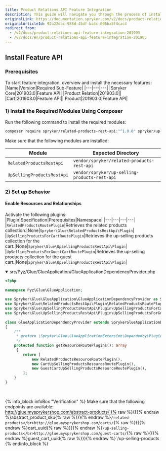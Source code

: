 ```yaml
---
title: Product Relations API Feature Integration
description: This guide will navigate you through the process of installing and configuring the Product Relations feature in Spryker OS.
originalLink: https://documentation.spryker.com/v2/docs/product-relations-api-feature-integration-201903
originalArticleId: 92a22dbc-988d-45df-ba3c-005ba5f4cac4
redirect_from:
  - /v2/docs/product-relations-api-feature-integration-201903
  - /v2/docs/en/product-relations-api-feature-integration-201903
---
```


## Install Feature API
### Prerequisites
To start feature integration, overview and install the necessary features:
|Name|Version|Required Sub-Feature|
|---|---|---|
|Spryker Core|201903.0|Feature API|
|Product Relation|201903.0||
|Cart|201903.0|Feature API||
Product|201903.0|Feature API|
### 1) Install the Required Modules Using Composer
Run the following command to install the required modules:
```bash
composer require spryker/related-products-rest-api:"^1.0.0" spryker/up-selling-products-rest-api:"^1.0.1" --update-with-dependencies
```
<section contenteditable="false" class="warningBox"><div class="content">
    Make sure that the following modules are installed:
    
|Module|Expected Directory|
|---|---|
|`RelatedProductsRestApi`|`vendor/spryker/related-products-rest-api`|
|`UpSellingProductsRestApi`|`vendor/spryker/up-selling-products-rest-api`|
</div></section>

### 2) Set up Behavior
#### Enable Resources and Relationships
Activate the following plugins:
|Plugin|Specification|Prerequisites|Namespace|
|---|---|---|---|
|`RelatedProductsRoutePlugin`|Retrieves the related products collection.|None|`Spryker\Glue\RelatedProductsRestApi\Plugin`|
|`UpSellingProductsForCartRoutePlugin`|Retrieves the up-selling products collection for the cart.|None|`Spryker\Glue\UpSellingProductsRestApi\Plugin`|
|`UpSellingProductsForGuestCartRoutePlugin`|Retrieves the up-selling products collection for the guest cart.|None|`Spryker\Glue\UpSellingProductsRestApi\Plugin`|


<details open>
<summary>src/Pyz/Glue/GlueApplication/GlueApplicationDependencyProvider.php</summary>

```php
<?php
 
namespace Pyz\Glue\GlueApplication;
 
use Spryker\Glue\GlueApplication\GlueApplicationDependencyProvider as SprykerGlueApplicationDependencyProvider;
use Spryker\Glue\RelatedProductsRestApi\Plugin\RelatedProductsRoutePlugin
use Spryker\Glue\UpSellingProductsRestApi\Plugin\UpSellingProductsForCartRoutePlugin
use Spryker\Glue\UpSellingProductsRestApi\Plugin\UpSellingProductsForGuestCartRoutePlugin
 
class GlueApplicationDependencyProvider extends SprykerGlueApplicationDependencyProvider
{
    /**
     * @return \Spryker\Glue\GlueApplicationExtension\Dependency\Plugin\ResourceRoutePluginInterface[]
     */
    protected function getResourceRoutePlugins(): array
     {
        return [
            new RelatedProductsResourceRoutePlugin(),
            new CartUpSellingProductsResourceRoutePlugin(),
            new GuestCartUpSellingProductsResourceRoutePlugin(),
        ];
    }
}
```

</br>
</details>

{% info_block infoBox "Verification" %}
Make sure that the following endpoints are available:</br>http://glue.mysprykershop.com/abstract-products/`{% raw %}{{{% endraw %}abstract_product_sku{% raw %}}}{% endraw %}`/related-products</br>http://glue.mysprykershop.com/carts/`{% raw %}{{{% endraw %}cart_uuid{% raw %}}}{% endraw %}`/up-selling-products</br>http://glue.mysprykershop.com/guest-carts/`{% raw %}{{{% endraw %}guest_cart_uuid{% raw %}}}{% endraw %}`/up-selling-products
{% endinfo_block %}

<!-- Last review date: Mar 14, 2019* by  Volodymyr Volkov-->
